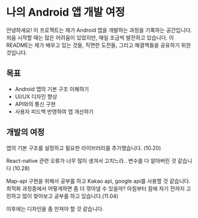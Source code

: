 # 나의 Android 앱 개발 여정

안녕하세요! 이 프로젝트는 제가 Android 앱을 개발하는 과정을 기록하는 공간입니다.
처음 시작할 때는 많은 어려움이 있었지만, 매일 조금씩 발전하고 있습니다. 
이 README는 제가 배우고 있는 것들, 직면한 도전들, 그리고 해결책들을 공유하기 위한 것입니다.

## 목표
- Android 앱의 기본 구조 이해하기
- UI/UX 디자인 향상
- API와의 통신 구현
- 사용자 피드백 반영하여 앱 개선하기



## 개발의 여정
앱의 기본 구조를 설정하고 필요한 라이브러리를 추가했습니다. (10.20)

React-native 관련 오류가 너무 많이 생겨서 고치느라.. 변수를 다 알아버린 것 같습니다 (10.28)

Map-api 구현을 위해서 공부를 하고 Kakao api, google api를 사용할 것 같습니다.
최적화 과정중에서 어떻게하면 좀 더 깎아낼 수 있을까?
아침부터 잠에 자기 전까지 고민하고 많이 찾아보고 공부를 하고 있습니다.(11.04)

이후에는 디자인을 좀 만져야 할 것 같습니다.
